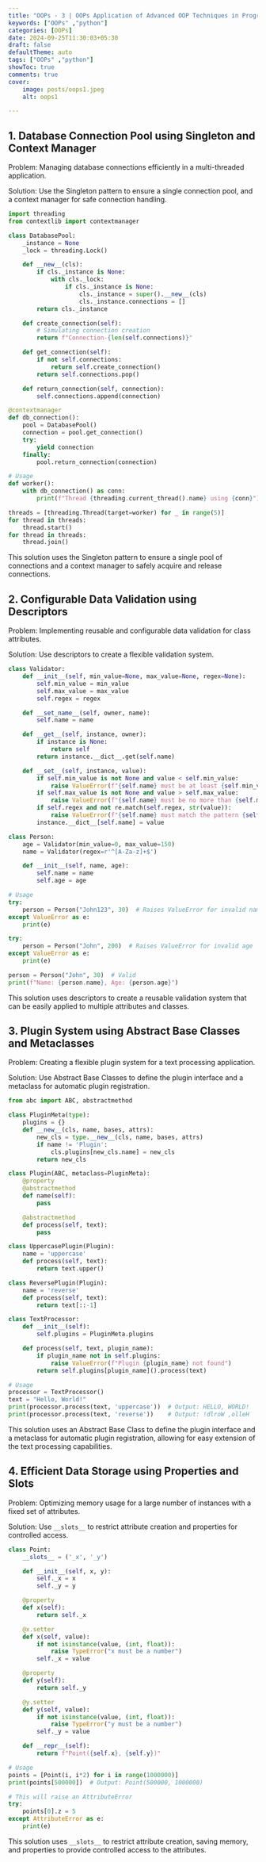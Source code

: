 ```yaml
---
title: "OOPs - 3 | OOPs Application of Advanced OOP Techniques in Programming Challenges 📦"
keywords: ["OOPs" ,"python"]
categories: [OOPs]
date: 2024-09-25T11:30:03+05:30
draft: false
defaultTheme: auto
tags: ["OOPs" ,"python"]
showToc: true
comments: true
cover:
    image: posts/oops1.jpeg 
    alt: oops1

---
```


## 1. Database Connection Pool using Singleton and Context Manager

Problem: Managing database connections efficiently in a multi-threaded application.

Solution: Use the Singleton pattern to ensure a single connection pool, and a context manager for safe connection handling.

```python
import threading
from contextlib import contextmanager

class DatabasePool:
    _instance = None
    _lock = threading.Lock()

    def __new__(cls):
        if cls._instance is None:
            with cls._lock:
                if cls._instance is None:
                    cls._instance = super().__new__(cls)
                    cls._instance.connections = []
        return cls._instance

    def create_connection(self):
        # Simulating connection creation
        return f"Connection-{len(self.connections)}"

    def get_connection(self):
        if not self.connections:
            return self.create_connection()
        return self.connections.pop()

    def return_connection(self, connection):
        self.connections.append(connection)

@contextmanager
def db_connection():
    pool = DatabasePool()
    connection = pool.get_connection()
    try:
        yield connection
    finally:
        pool.return_connection(connection)

# Usage
def worker():
    with db_connection() as conn:
        print(f"Thread {threading.current_thread().name} using {conn}")

threads = [threading.Thread(target=worker) for _ in range(5)]
for thread in threads:
    thread.start()
for thread in threads:
    thread.join()
```

This solution uses the Singleton pattern to ensure a single pool of connections and a context manager to safely acquire and release connections.

## 2. Configurable Data Validation using Descriptors

Problem: Implementing reusable and configurable data validation for class attributes.

Solution: Use descriptors to create a flexible validation system.

```python
class Validator:
    def __init__(self, min_value=None, max_value=None, regex=None):
        self.min_value = min_value
        self.max_value = max_value
        self.regex = regex

    def __set_name__(self, owner, name):
        self.name = name

    def __get__(self, instance, owner):
        if instance is None:
            return self
        return instance.__dict__.get(self.name)

    def __set__(self, instance, value):
        if self.min_value is not None and value < self.min_value:
            raise ValueError(f"{self.name} must be at least {self.min_value}")
        if self.max_value is not None and value > self.max_value:
            raise ValueError(f"{self.name} must be no more than {self.max_value}")
        if self.regex and not re.match(self.regex, str(value)):
            raise ValueError(f"{self.name} must match the pattern {self.regex}")
        instance.__dict__[self.name] = value

class Person:
    age = Validator(min_value=0, max_value=150)
    name = Validator(regex=r'^[A-Za-z]+$')

    def __init__(self, name, age):
        self.name = name
        self.age = age

# Usage
try:
    person = Person("John123", 30)  # Raises ValueError for invalid name
except ValueError as e:
    print(e)

try:
    person = Person("John", 200)  # Raises ValueError for invalid age
except ValueError as e:
    print(e)

person = Person("John", 30)  # Valid
print(f"Name: {person.name}, Age: {person.age}")
```

This solution uses descriptors to create a reusable validation system that can be easily applied to multiple attributes and classes.

## 3. Plugin System using Abstract Base Classes and Metaclasses

Problem: Creating a flexible plugin system for a text processing application.

Solution: Use Abstract Base Classes to define the plugin interface and a metaclass for automatic plugin registration.

```python
from abc import ABC, abstractmethod

class PluginMeta(type):
    plugins = {}
    def __new__(cls, name, bases, attrs):
        new_cls = type.__new__(cls, name, bases, attrs)
        if name != 'Plugin':
            cls.plugins[new_cls.name] = new_cls
        return new_cls

class Plugin(ABC, metaclass=PluginMeta):
    @property
    @abstractmethod
    def name(self):
        pass

    @abstractmethod
    def process(self, text):
        pass

class UppercasePlugin(Plugin):
    name = 'uppercase'
    def process(self, text):
        return text.upper()

class ReversePlugin(Plugin):
    name = 'reverse'
    def process(self, text):
        return text[::-1]

class TextProcessor:
    def __init__(self):
        self.plugins = PluginMeta.plugins

    def process(self, text, plugin_name):
        if plugin_name not in self.plugins:
            raise ValueError(f"Plugin {plugin_name} not found")
        return self.plugins[plugin_name]().process(text)

# Usage
processor = TextProcessor()
text = "Hello, World!"
print(processor.process(text, 'uppercase'))  # Output: HELLO, WORLD!
print(processor.process(text, 'reverse'))    # Output: !dlroW ,olleH
```

This solution uses an Abstract Base Class to define the plugin interface and a metaclass for automatic plugin registration, allowing for easy extension of the text processing capabilities.

## 4. Efficient Data Storage using Properties and Slots

Problem: Optimizing memory usage for a large number of instances with a fixed set of attributes.

Solution: Use `__slots__` to restrict attribute creation and properties for controlled access.

```python
class Point:
    __slots__ = ('_x', '_y')

    def __init__(self, x, y):
        self._x = x
        self._y = y

    @property
    def x(self):
        return self._x

    @x.setter
    def x(self, value):
        if not isinstance(value, (int, float)):
            raise TypeError("x must be a number")
        self._x = value

    @property
    def y(self):
        return self._y

    @y.setter
    def y(self, value):
        if not isinstance(value, (int, float)):
            raise TypeError("y must be a number")
        self._y = value

    def __repr__(self):
        return f"Point({self.x}, {self.y})"

# Usage
points = [Point(i, i*2) for i in range(1000000)]
print(points[500000])  # Output: Point(500000, 1000000)

# This will raise an AttributeError
try:
    points[0].z = 5
except AttributeError as e:
    print(e)
```

This solution uses `__slots__` to restrict attribute creation, saving memory, and properties to provide controlled access to the attributes.


